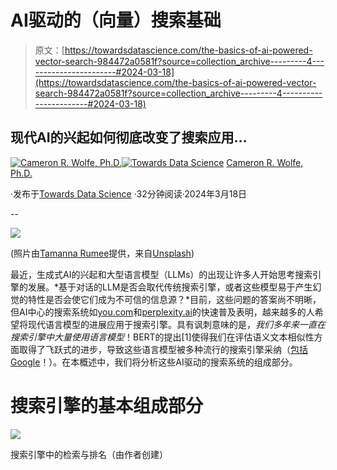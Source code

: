# AI驱动的（向量）搜索基础

> 原文：[https://towardsdatascience.com/the-basics-of-ai-powered-vector-search-984472a0581f?source=collection_archive---------4-----------------------#2024-03-18](https://towardsdatascience.com/the-basics-of-ai-powered-vector-search-984472a0581f?source=collection_archive---------4-----------------------#2024-03-18)

## 现代AI的兴起如何彻底改变了搜索应用…

[](https://wolfecameron.medium.com/?source=post_page---byline--984472a0581f--------------------------------)[![Cameron R. Wolfe, Ph.D.](../Images/52bb88d7cf1105501be2fae5ccbe7a03.png)](https://wolfecameron.medium.com/?source=post_page---byline--984472a0581f--------------------------------)[](https://towardsdatascience.com/?source=post_page---byline--984472a0581f--------------------------------)[![Towards Data Science](../Images/a6ff2676ffcc0c7aad8aaf1d79379785.png)](https://towardsdatascience.com/?source=post_page---byline--984472a0581f--------------------------------) [Cameron R. Wolfe, Ph.D.](https://wolfecameron.medium.com/?source=post_page---byline--984472a0581f--------------------------------)

·发布于[Towards Data Science](https://towardsdatascience.com/?source=post_page---byline--984472a0581f--------------------------------) ·32分钟阅读·2024年3月18日

--

![](../Images/bcb51159254e4ea2a3c9b105343e669c.png)

(照片由[Tamanna Rumee](https://unsplash.com/@tamanna_rumee?utm_content=creditCopyText&utm_medium=referral&utm_source=unsplash)提供，来自[Unsplash](https://unsplash.com/photos/yellow-and-blue-color-paper-FtJEat_S7Q4?utm_content=creditCopyText&utm_medium=referral&utm_source=unsplash))

最近，生成式AI的兴起和大型语言模型（LLMs）的出现让许多人开始思考搜索引擎的发展。*基于对话的LLM是否会取代传统搜索引擎，或者这些模型易于产生幻觉的特性是否会使它们成为不可信的信息源？*目前，这些问题的答案尚不明晰，但AI中心的搜索系统如[you.com](https://you.com/)和[perplexity.ai](https://www.perplexity.ai/)的快速普及表明，越来越多的人希望将现代语言模型的进展应用于搜索引擎。具有讽刺意味的是，*我们多年来一直在搜索引擎中大量使用语言模型*！BERT的提出[1]使得我们在评估语义文本相似性方面取得了飞跃式的进步，导致这些语言模型被多种流行的搜索引擎采纳（[包括Google](https://blog.google/products/search/search-language-understanding-bert/)！）。在本概述中，我们将分析这些AI驱动的搜索系统的组成部分。

# 搜索引擎的基本组成部分

![](../Images/7d902347e24bd967eca2669b686bdba3.png)

搜索引擎中的检索与排名（由作者创建）
